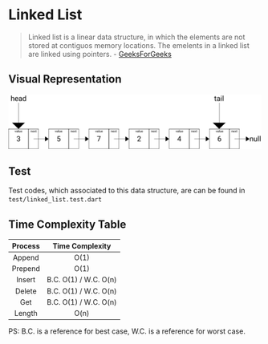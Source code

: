 # Linked List



> Linked list is a linear data structure, in which the elements are not stored at contiguos memory locations. The emelents in a linked list are linked using pointers. - [GeeksForGeeks](https://www.geeksforgeeks.org/data-structures/linked-list/)

## Visual Representation

![Linked List Visual Representation](../../../assets/images/linked-list.png)

## Test

Test codes, which associated to this data structure, are can be found in `test/linked_list.test.dart`

## Time Complexity Table

| Process| Time Complexity
| :---: | :---: |
| Append | O(1) |
| Prepend | O(1) |
| Insert | B.C. O(1) / W.C. O(n) |
| Delete | B.C. O(1) / W.C. O(n) |
| Get | B.C. O(1) / W.C. O(n) |
| Length | O(n) |

PS: B.C. is a reference for best case, W.C. is a reference for worst case.